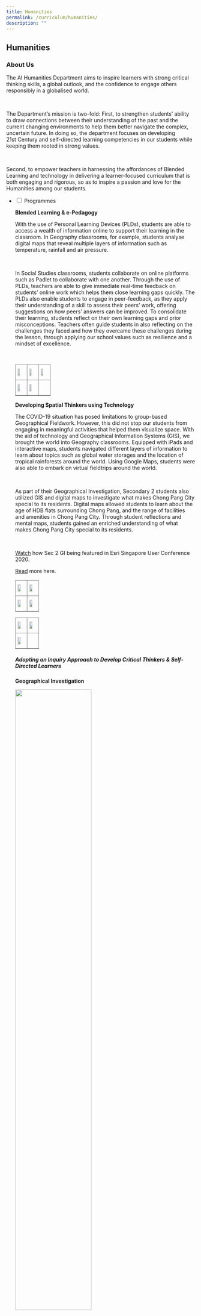 ```yaml
---
title: Humanities
permalink: /curriculum/humanities/
description: ""
---
```

## Humanities
### About Us

<p>The AI Humanities Department aims to inspire learners with strong critical thinking skills, a global outlook, and the confidence to engage others responsibly in a globalised world.</p><br>


<p>The Department’s mission is two-fold: First, to strengthen students’ ability to draw connections between their understanding of the past and the current changing environments to help them better navigate the complex, uncertain future. In doing so, the department focuses on developing 21st Century and self-directed learning competencies in our students while keeping them rooted in strong values.</p><br>

<p>Second, to empower teachers in harnessing the affordances of Blended Learning and technology in delivering a learner-focused curriculum that is both engaging and rigorous, so as to inspire a passion and love for the Humanities among our students.</p>
<ul class="jekyllcodex_accordion">
<li><input id="accordion1" type="checkbox" /> <label for="accordion1">Programmes</label>
<div>
<p><strong>Blended Learning & e-Pedagogy</strong></p>
<p>With the use of Personal Learning Devices (PLDs), students are able to access a wealth of information online to support their learning in the classroom. In Geography classrooms, for example, students analyse digital maps that reveal multiple layers of information such as temperature, rainfall and air pressure.</p><br>

<p>In Social Studies classrooms, students collaborate on online platforms such as Padlet to collaborate with one another. Through the use of PLDs, teachers are able to give immediate real-time feedback on students’ online work which helps them close learning gaps quickly. The PLDs also enable students to engage in peer-feedback, as they apply their understanding of a skill to assess their peers’ work, offering suggestions on how peers’ answers can be improved. To consolidate their learning, students reflect on their own learning gaps and prior misconceptions. Teachers often guide students in also reflecting on the challenges they faced and how they overcame these challenges during the lesson, through applying our school values such as resilience and a mindset of excellence.</p><br>
	
<style type="text/css">
.tg  {border-collapse:collapse;border-spacing:0;}
.tg td{border-color:black;border-style:solid;border-width:1px;font-family:Arial, sans-serif;font-size:14px;
  overflow:hidden;padding:10px 5px;word-break:normal;}
.tg th{border-color:black;border-style:solid;border-width:1px;font-family:Arial, sans-serif;font-size:14px;
  font-weight:normal;overflow:hidden;padding:10px 5px;word-break:normal;}
.tg .tg-fymr{border-color:inherit;font-weight:bold;text-align:left;vertical-align:top}
.tg .tg-0pky{border-color:inherit;text-align:left;vertical-align:top}
</style>
<table class="tg">
<thead>
  <tr>
    <th class="tg-fymr"><img style="width: 55%;" src="/images/Picture1.jpg" /></th>
    <th class="tg-fymr"><img style="width: 55%;" src="/images/Picture2.jpg" /></th>
    <th class="tg-fymr"><img style="width: 55%;" src="/images/Picture3.jpg" /></th>
  </tr>
</thead>
<tbody>
  <tr>
    <td class="tg-0pky"><img style="width: 55%;" src="/images/Picture4.jpg" /></td>
    <td class="tg-0pky"><img style="width: 55%;" src="/images/Picture5.jpg" /></td>
    <td class="tg-0pky"></td>
  </tr>
</tbody>
</table>
<p><strong>Developing Spatial Thinkers using Technology</strong></p>
 <p>The COVID-19 situation has posed limitations to group-based Geographical Fieldwork. However, this did not stop our students from engaging in meaningful activities that helped them visualize space. With the aid of technology and Geographical Information Systems (GIS), we brought the world into Geography classrooms. Equipped with iPads and interactive maps, students navigated different layers of information to learn about topics such as global water storages and the location of tropical rainforests around the world. Using Google Maps, students were also able to embark on virtual fieldtrips around the world.</p><br>

<p>As part of their Geographical Investigation, Secondary 2 students also utilized GIS and digital maps to investigate what makes Chong Pang City special to its residents. Digital maps allowed students to learn about the age of HDB flats surrounding Chong Pang, and the range of facilities and amenities in Chong Pang City. Through student reflections and mental maps, students gained an enriched understanding of what makes Chong Pang City special to its residents.</p><br>

 <p><a href="https://www.youtube.com/watch?v=lbIp4PZrUBg&feature=emb_logo">Watch</a> how Sec 2 GI being featured in Esri Singapore User Conference 2020.  </p>
<p><a href="https://sites.google.com/moe.edu.sg/gisatmoe/geographies-of-yishun">Read</a> more here.</p>
<style type="text/css">
.tg  {border-collapse:collapse;border-spacing:0;}
.tg td{border-color:black;border-style:solid;border-width:1px;font-family:Arial, sans-serif;font-size:14px;
  overflow:hidden;padding:10px 5px;word-break:normal;}
.tg th{border-color:black;border-style:solid;border-width:1px;font-family:Arial, sans-serif;font-size:14px;
  font-weight:normal;overflow:hidden;padding:10px 5px;word-break:normal;}
.tg .tg-fymr{border-color:inherit;font-weight:bold;text-align:left;vertical-align:top}
.tg .tg-0pky{border-color:inherit;text-align:left;vertical-align:top}
</style>
<table class="tg">
<thead>
  <tr>
    <th class="tg-fymr"><img style="width: 65%;" src="/images/Tech1.jpg" /></th>
    <th class="tg-fymr"><img style="width: 65%;" src="/images/Tech2.jpeg" /></th>
  </tr>
</thead>
<tbody>
  <tr>
    <td class="tg-0pky"><img style="width: 65%;" src="/images/Tech3.jpg" /></td>
    <td class="tg-0pky"><img style="width: 65%;" src="/images/Tech4.jpg" /></td>
  </tr>
</tbody>
</table>
<style type="text/css">
.tg  {border-collapse:collapse;border-spacing:0;}
.tg td{border-color:black;border-style:solid;border-width:1px;font-family:Arial, sans-serif;font-size:14px;
  overflow:hidden;padding:10px 5px;word-break:normal;}
.tg th{border-color:black;border-style:solid;border-width:1px;font-family:Arial, sans-serif;font-size:14px;
  font-weight:normal;overflow:hidden;padding:10px 5px;word-break:normal;}
.tg .tg-fymr{border-color:inherit;font-weight:bold;text-align:left;vertical-align:top}
.tg .tg-0pky{border-color:inherit;text-align:left;vertical-align:top}
</style>
<table class="tg">
<thead>
  <tr>
    <th class="tg-fymr"><img style="width: 65%;" src="/images/Tech5.png" /></th>
    <th class="tg-fymr"><img style="width: 65%;" src="/images/Tech6.jpg" /></th>
  </tr>
</thead>
<tbody>
  <tr>
    <td class="tg-0pky"><img style="width: 65%;" src="/images/Tech7.jpg" /></td>
    <td class="tg-0pky"></td>
  </tr>
</tbody>
</table>
	
<p><h5>Adopting an Inquiry Approach to Develop Critical Thinkers & Self-Directed Learners</h5></p>
	<p><strong>Geographical Investigation</strong></p>
<img style="width: 65%;" src="/images/Picture6.jpg" />
<p>With Singapore facing the challenges of an ageing population, our Secondary 2 students investigated if Yishun is an inclusive place for the elderly. With the ease in Covid-19 measurements, the students could finally embark on a learning journey! Students conducted independent field investigations on the inclusivity of facilities and walking paths in Chong Pang. At the end of the investigation, our Secondary 2 Geographers put on their thinking caps and came up with proposals to improve the facilities and walking paths of Chong Pang City, such as an increased number of benches as resting points for the elderly. Overall, the GI not only offered them an opportunity to hone their critical thinking skills but to also make a difference in the lives of others.</p>
	
<p><strong>Historical Investigation</strong></p>
<p>This year, the Secondary 2 students partook in an Historical Investigation activity where they explored the inquiry question: How did healthcare in Singapore change after 1965 to the late 1980s?.<p></br>

<p>Through the investigation, students were better able to understand the healthcare policies, infrastructure, and services introduced by the Singapore government since independence. Students were also excited to learn more about Encik Ahmad Ibrahim, whom our school is named after. Encik Ahmad Ibrahim had served as the Minister of Health from 1959-1961 and played a significant role in tackling healthcare issues from the spread of infectious diseases to improving the quality of healthcare services in Singapore.<p></br>
<style type="text/css">
.tg  {border-collapse:collapse;border-spacing:0;}
.tg td{border-color:black;border-style:solid;border-width:1px;font-family:Arial, sans-serif;font-size:14px;
  overflow:hidden;padding:10px 5px;word-break:normal;}
.tg th{border-color:black;border-style:solid;border-width:1px;font-family:Arial, sans-serif;font-size:14px;
  font-weight:normal;overflow:hidden;padding:10px 5px;word-break:normal;}
.tg .tg-fymr{border-color:inherit;font-weight:bold;text-align:left;vertical-align:top}
.tg .tg-0pky{border-color:inherit;text-align:left;vertical-align:top}
</style>
<table class="tg">
<thead>
  <tr>
    <th class="tg-fymr"><img style="width: 65%;" src="/images/HistoricalInvestigations1.jpg" /></th>
    <th class="tg-fymr"><img style="width: 65%;" src="/images/HistoricalInvestigations2.jpg" /></th>
  </tr>
</thead>
<tbody>
  <tr>
    <td class="tg-0pky"><img style="width: 65%;" src="/images/HistoricalInvestigations3.jpg" /></td>
    <td class="tg-0pky"><img style="width: 65%;" src="/images/HistoricalInvestigations4.jpg" /></td>
  </tr>
</tbody>
</table>
<img style="width: 45%;" src="/images/HistoricalInvestigations5.jpg" />
<p><strong>Social Studies Investigation</strong></p>
<p>Through a digital virtual learning journey organised by Migrant X Me, our students (virtually) traversed the streets of Little India, Jalan Besar, and neighborhood. Our students took a tiny glimpse into the lives of migrant workers. Our students heard their struggles, their stories and the stigma migrant workers faced in Singapore. Drawing on the anecdotal evidence, diverse perspectives, and intensive research, our students unpacked the multifaceted issue. By undertaking Issues Investigation, our students scrutinized stereotypes, questioned their prejudices, and uncovered the complexities that shaped the issue. The students formed their conclusions and presented their findings in an infographic.</p><br>
<style type="text/css">
.tg  {border-collapse:collapse;border-spacing:0;}
.tg td{border-color:black;border-style:solid;border-width:1px;font-family:Arial, sans-serif;font-size:14px;
  overflow:hidden;padding:10px 5px;word-break:normal;}
.tg th{border-color:black;border-style:solid;border-width:1px;font-family:Arial, sans-serif;font-size:14px;
  font-weight:normal;overflow:hidden;padding:10px 5px;word-break:normal;}
.tg .tg-fymr{border-color:inherit;font-weight:bold;text-align:left;vertical-align:top}
.tg .tg-0pky{border-color:inherit;text-align:left;vertical-align:top}
</style>
<table class="tg">
<thead>
  <tr>
    <th class="tg-fymr"><img style="width: 55%;" src="/images/Picture10.jpg" /></th>
    <th class="tg-fymr"><img style="width: 55%;" src="/images/Picture11.jpg" /></th>
  </tr>
</thead>
<tbody>
  <tr>
    <td class="tg-0pky"><img style="width: 55%;" src="/images/Picture12.jpg" /></td>
    <td class="tg-0pky"><img style="width: 55%;" src="/images/Picture13.jpg" /></td>
  </tr>
</tbody>
</table>
</div>
</li>

<li><input id="accordion2" type="checkbox" /> <label for="accordion2">Learning Beyond Classroom: Fostering a Joy of Learning</label>
<div>
	<p><strong>Humanites Head Out! Learning Journey</strong></p><p>Secondary Three History Elective students went for a learning journey to Fort Siloso to explore Singapore's only well-preserved coastal fort that served as part of the country's defences during World War Two. Students also enjoyed breathtaking panoramic views of Sentosa and parts of the Singapore city through a cable car ride on the Sentosa line. </p><br>
	
<style type="text/css">
.tg  {border-collapse:collapse;border-spacing:0;}
.tg td{border-color:black;border-style:solid;border-width:1px;font-family:Arial, sans-serif;font-size:14px;
  overflow:hidden;padding:10px 5px;word-break:normal;}
.tg th{border-color:black;border-style:solid;border-width:1px;font-family:Arial, sans-serif;font-size:14px;
  font-weight:normal;overflow:hidden;padding:10px 5px;word-break:normal;}
.tg .tg-fymr{border-color:inherit;font-weight:bold;text-align:left;vertical-align:top}
.tg .tg-0pky{border-color:inherit;text-align:left;vertical-align:top}
</style>
<table class="tg">
<thead>
  <tr>
    <th class="tg-fymr"><img style="width: 65%;" src="/images/Picture14.jpg" /></th>
    <th class="tg-fymr"><img style="width: 65%;" src="/images/Picture15.jpg" /></th>
  </tr>
</thead>
<tbody>
  <tr>
    <td class="tg-0pky"><img style="width: 65%;" src="/images/Picture16.jpg" /></td>
    <td class="tg-0pky"><img style="width: 65%;" src="/images/Picture17.jpg" /></td>
  </tr>
</tbody>
</table>
<p><strong>Humuanites Trip to Yogyakarta, Indonesia 2019</strong></p><br>
	<p>slideshow to be uploaded on google slides</p>
<p>During the June holiday break, the Humanities department conducted a 6-Day, 5 Night Learning Journey and cultural exchange programme to Yogyakarta, Indonesia for the Secondary Three Humanities students. The objective of the trip was to help students develop a greater appreciation towards Indonesian history and geography.</p><br>
  

<p>The students visited cultural landmarks in Yogyakarta such as Borobudur Temple and Ratu Boko temple, which are classified as UNSECO heritage sites around the world. These locations filled the students with wonder as they were better able to appreciate the deep religious ties that the people had within their culture. In addition, visits to the Old Benteng Vredeburg Fortress museum also served to provide students with greater insight into the Colonial history of Indonesia for the students. Apart from historical insights, the trip also served to provide students with an experiential learning opportunity to discover the beauty and ferocity of mother nature as well. Through the use of jeeps, the students explored the various segments of Mount Merapi to learn more about the impact of volcanic activities upon the livelihood of people. Afterwhich, by taking a leap of faith, the students absailied into Jomblang cave and were amazed by the process of cave formations. Lastly, the students also immersed themselves into the cultural practices of the people by participating in rice planting activities and Batik making sessions.</p><br>

<p>The students had great fun learning and exploring the sites in Yogyakarta. Through experiential learning, the students had gained a better understanding of the Humanities aspects of Indonesia and came back to Singapore with stronger ties among themselves and greater appreciation towards Singapore.</p>
</div>
</li>
<li><input id="accordion3" type="checkbox" /> <label for="accordion3">Talent Development through Human Academy</label>
<div>
<p><strong>Geographical Challenge 2022</strong></p>
  
<p>The theme for the 26th edition of the NUS Geography Challenge (GC) 2022 is “Eco-Utopia: Blueprints for our Green Futures''. Through intellectually stimulating as well as creative and fun ways, the Challenge is an excellent platform for students to apply the geographical knowledge that they have learnt in school and to gain exposure to other sub-fields of the discipline. NUS GC aims to ignite students' passion and interest for the dynamic discipline of Geography.</p><br>  
  
  
<p><strong>Historical Scene Investigation Challenge 2022</strong></p>  
  
<p>The Historical Scene Investigation (H.S.I.) Challenge is an annual contest organised by the National Library Board, which promises an exciting experience for students to put their historical inquiry and research skills to the test. This year's contest commemorates the 80th anniversary of the Japanese,Occupation of Singapore during World War 2, in which students will investigate how primary sources are important in preserving the historical significance of the war.</p><br>  
  
<p>AISS sent 3 groups of students to the challenge, each creating a 3-minute video along with a written piece as part of their submission. We are proud to share that two groups clinched the Bronze Award and one group the Gold award in this nation-wide competition! </p><br>
  
<p>Congratulations to all teams!</p><br>  
  

<table class="iveo_table ives_tab_simple3 ive_eobj_center" width="521" style="margin: auto; outline: 0px; padding: 0px; border-collapse: collapse; clear: both; border: 1px solid rgb(170, 170, 170); color: rgb(46, 46, 46); font-family: Roboto, sans-serif; font-size: 18px; font-style: normal; font-variant-ligatures: normal; font-variant-caps: normal; font-weight: 400; letter-spacing: normal; orphans: 2; text-align: left; text-transform: none; white-space: normal; widows: 2; word-spacing: 0px; -webkit-text-stroke-width: 0px; background-color: rgb(255, 255, 255); text-decoration-thickness: initial; text-decoration-style: initial; text-decoration-color: initial;"><tbody style="margin: 0px; outline: 0px; padding: 0px;"><tr style="margin: 0px; outline: 0px; padding: 0px;"><td width="30" style="margin: 0px; outline: 0px; padding: 2px; text-align: center; border: 1px solid rgb(170, 170, 170);">No.<br style="margin: 0px; outline: 0px; padding: 0px;"></td><td width="318" style="margin: 0px; outline: 0px; padding: 2px; text-align: center; border: 1px solid rgb(170, 170, 170);">Name<br style="margin: 0px; outline: 0px; padding: 0px;"></td><td width="47" style="margin: 0px; outline: 0px; padding: 2px; text-align: center; border: 1px solid rgb(170, 170, 170);">Class<br style="margin: 0px; outline: 0px; padding: 0px;"></td><td width="125" style="margin: 0px; outline: 0px; padding: 2px; text-align: center; border: 1px solid rgb(170, 170, 170);">Award attained<br style="margin: 0px; outline: 0px; padding: 0px;"></td></tr><tr style="margin: 0px; outline: 0px; padding: 0px;"><td width="30" style="margin: 0px; outline: 0px; padding: 2px; text-align: center; border: 1px solid rgb(170, 170, 170);">1<br style="margin: 0px; outline: 0px; padding: 0px;"></td><td width="318" style="margin: 0px; outline: 0px; padding: 2px; text-align: center; border: 1px solid rgb(170, 170, 170);">Joellyn Yap Yanxi<br style="margin: 0px; outline: 0px; padding: 0px;"></td><td width="47" style="margin: 0px; outline: 0px; padding: 2px; text-align: center; border: 1px solid rgb(170, 170, 170);">1-E2<br style="margin: 0px; outline: 0px; padding: 0px;"></td><td width="125" style="margin: 0px; outline: 0px; padding: 2px; text-align: center; border: 1px solid rgb(170, 170, 170);">Bronze<br style="margin: 0px; outline: 0px; padding: 0px;"></td></tr><tr style="margin: 0px; outline: 0px; padding: 0px;"><td width="30" style="margin: 0px; outline: 0px; padding: 2px; text-align: center; border: 1px solid rgb(170, 170, 170);">2<br style="margin: 0px; outline: 0px; padding: 0px;"></td><td width="318" style="margin: 0px; outline: 0px; padding: 2px; text-align: center; border: 1px solid rgb(170, 170, 170);">Koh Ching Voon<br style="margin: 0px; outline: 0px; padding: 0px;"></td><td width="47" style="margin: 0px; outline: 0px; padding: 2px; text-align: center; border: 1px solid rgb(170, 170, 170);">1-E4<br style="margin: 0px; outline: 0px; padding: 0px;"></td><td width="125" style="margin: 0px; outline: 0px; padding: 2px; text-align: center; border: 1px solid rgb(170, 170, 170);">Bronze<br style="margin: 0px; outline: 0px; padding: 0px;"></td></tr><tr style="margin: 0px; outline: 0px; padding: 0px;"><td width="30" style="margin: 0px; outline: 0px; padding: 2px; text-align: center; border: 1px solid rgb(170, 170, 170);">3<br style="margin: 0px; outline: 0px; padding: 0px;"></td><td width="318" style="margin: 0px; outline: 0px; padding: 2px; text-align: center; border: 1px solid rgb(170, 170, 170);">Teo Zhe Ann<br style="margin: 0px; outline: 0px; padding: 0px;"></td><td width="47" style="margin: 0px; outline: 0px; padding: 2px; text-align: center; border: 1px solid rgb(170, 170, 170);">2-E1<br style="margin: 0px; outline: 0px; padding: 0px;"></td><td width="125" style="margin: 0px; outline: 0px; padding: 2px; text-align: center; border: 1px solid rgb(170, 170, 170);">Bronze<br style="margin: 0px; outline: 0px; padding: 0px;"></td></tr><tr style="margin: 0px; outline: 0px; padding: 0px;"><td width="30" style="margin: 0px; outline: 0px; padding: 2px; text-align: center; border: 1px solid rgb(170, 170, 170);">4<br style="margin: 0px; outline: 0px; padding: 0px;"></td><td width="318" style="margin: 0px; outline: 0px; padding: 2px; text-align: center; border: 1px solid rgb(170, 170, 170);">Toh Jin Yi Jamie<br style="margin: 0px; outline: 0px; padding: 0px;"></td><td width="47" style="margin: 0px; outline: 0px; padding: 2px; text-align: center; border: 1px solid rgb(170, 170, 170);">2-E1<br style="margin: 0px; outline: 0px; padding: 0px;"></td><td width="125" style="margin: 0px; outline: 0px; padding: 2px; text-align: center; border: 1px solid rgb(170, 170, 170);">Bronze<br style="margin: 0px; outline: 0px; padding: 0px;"></td></tr><tr style="margin: 0px; outline: 0px; padding: 0px;"><td width="30" style="margin: 0px; outline: 0px; padding: 2px; text-align: center; border: 1px solid rgb(170, 170, 170);">5<br style="margin: 0px; outline: 0px; padding: 0px;"></td><td width="318" style="margin: 0px; outline: 0px; padding: 2px; text-align: center; border: 1px solid rgb(170, 170, 170);">Zhang Jia Qi<br style="margin: 0px; outline: 0px; padding: 0px;"></td><td width="47" style="margin: 0px; outline: 0px; padding: 2px; text-align: center; border: 1px solid rgb(170, 170, 170);">2-E3<br style="margin: 0px; outline: 0px; padding: 0px;"></td><td width="125" style="margin: 0px; outline: 0px; padding: 2px; text-align: center; border: 1px solid rgb(170, 170, 170);">Bronze<br style="margin: 0px; outline: 0px; padding: 0px;"></td></tr><tr style="margin: 0px; outline: 0px; padding: 0px;"><td width="30" style="margin: 0px; outline: 0px; padding: 2px; text-align: center; border: 1px solid rgb(170, 170, 170);">6<br style="margin: 0px; outline: 0px; padding: 0px;"></td><td width="318" style="margin: 0px; outline: 0px; padding: 2px; text-align: center; border: 1px solid rgb(170, 170, 170);">Nur Amberlina Binte Abdul Rahim<br style="margin: 0px; outline: 0px; padding: 0px;"></td><td width="47" style="margin: 0px; outline: 0px; padding: 2px; text-align: center; border: 1px solid rgb(170, 170, 170);">2-E3<br style="margin: 0px; outline: 0px; padding: 0px;"></td><td width="125" style="margin: 0px; outline: 0px; padding: 2px; text-align: center; border: 1px solid rgb(170, 170, 170);">Bronze<br style="margin: 0px; outline: 0px; padding: 0px;"></td></tr><tr style="margin: 0px; outline: 0px; padding: 0px;"><td width="30" style="margin: 0px; outline: 0px; padding: 2px; text-align: center; border: 1px solid rgb(170, 170, 170);">7<br style="margin: 0px; outline: 0px; padding: 0px;"></td><td width="318" style="margin: 0px; outline: 0px; padding: 2px; text-align: center; border: 1px solid rgb(170, 170, 170);">Nur Insyirah Shafiqah Binte Mohammad Khafidz<br style="margin: 0px; outline: 0px; padding: 0px;"></td><td width="47" style="margin: 0px; outline: 0px; padding: 2px; text-align: center; border: 1px solid rgb(170, 170, 170);">2-E3<br style="margin: 0px; outline: 0px; padding: 0px;"></td><td width="125" style="margin: 0px; outline: 0px; padding: 2px; text-align: center; border: 1px solid rgb(170, 170, 170);">Bronze<br style="margin: 0px; outline: 0px; padding: 0px;"></td></tr><tr style="margin: 0px; outline: 0px; padding: 0px;"><td width="30" style="margin: 0px; outline: 0px; padding: 2px; text-align: center; border: 1px solid rgb(170, 170, 170);">8<br style="margin: 0px; outline: 0px; padding: 0px;"></td><td width="318" style="margin: 0px; outline: 0px; padding: 2px; text-align: center; border: 1px solid rgb(170, 170, 170);">Ong Yi Nuo Angelina<br style="margin: 0px; outline: 0px; padding: 0px;"></td><td width="47" style="margin: 0px; outline: 0px; padding: 2px; text-align: center; border: 1px solid rgb(170, 170, 170);">2-E3<br style="margin: 0px; outline: 0px; padding: 0px;"></td><td width="125" style="margin: 0px; outline: 0px; padding: 2px; text-align: center; border: 1px solid rgb(170, 170, 170);">Bronze<br style="margin: 0px; outline: 0px; padding: 0px;"></td></tr><tr style="margin: 0px; outline: 0px; padding: 0px;"><td width="30" style="margin: 0px; outline: 0px; padding: 2px; text-align: center; border: 1px solid rgb(170, 170, 170);">9<br style="margin: 0px; outline: 0px; padding: 0px;"></td><td width="318" style="margin: 0px; outline: 0px; padding: 2px; text-align: center; border: 1px solid rgb(170, 170, 170);">Anagha Jiji<br style="margin: 0px; outline: 0px; padding: 0px;"></td><td width="47" style="margin: 0px; outline: 0px; padding: 2px; text-align: center; border: 1px solid rgb(170, 170, 170);">2-E3<br style="margin: 0px; outline: 0px; padding: 0px;"></td><td width="125" style="margin: 0px; outline: 0px; padding: 2px; text-align: center; border: 1px solid rgb(170, 170, 170);">Gold<br style="margin: 0px; outline: 0px; padding: 0px;"></td></tr><tr style="margin: 0px; outline: 0px; padding: 0px;"><td width="30" style="margin: 0px; outline: 0px; padding: 2px; text-align: center; border: 1px solid rgb(170, 170, 170);">10<br style="margin: 0px; outline: 0px; padding: 0px;"></td><td width="318" style="margin: 0px; outline: 0px; padding: 2px; text-align: center; border: 1px solid rgb(170, 170, 170);">Ang En Xin, Alyssa<br style="margin: 0px; outline: 0px; padding: 0px;"></td><td width="47" style="margin: 0px; outline: 0px; padding: 2px; text-align: center; border: 1px solid rgb(170, 170, 170);">2-E3<br style="margin: 0px; outline: 0px; padding: 0px;"></td><td width="125" style="margin: 0px; outline: 0px; padding: 2px; text-align: center; border: 1px solid rgb(170, 170, 170);">Gold<br style="margin: 0px; outline: 0px; padding: 0px;"></td></tr><tr style="margin: 0px; outline: 0px; padding: 0px;"><td width="30" style="margin: 0px; outline: 0px; padding: 2px; text-align: center; border: 1px solid rgb(170, 170, 170);">11<br style="margin: 0px; outline: 0px; padding: 0px;"></td><td width="318" style="margin: 0px; outline: 0px; padding: 2px; text-align: center; border: 1px solid rgb(170, 170, 170);">Muthukrishnan Nethra<br style="margin: 0px; outline: 0px; padding: 0px;"></td><td width="47" style="margin: 0px; outline: 0px; padding: 2px; text-align: center; border: 1px solid rgb(170, 170, 170);">2-E3<br style="margin: 0px; outline: 0px; padding: 0px;"></td><td width="125" style="margin: 0px; outline: 0px; padding: 2px; text-align: center; border: 1px solid rgb(170, 170, 170);">Gold<br style="margin: 0px; outline: 0px; padding: 0px;"></td></tr><tr style="margin: 0px; outline: 0px; padding: 0px;"><td width="30" style="margin: 0px; outline: 0px; padding: 2px; text-align: center; border: 1px solid rgb(170, 170, 170);">12<br style="margin: 0px; outline: 0px; padding: 0px;"></td><td width="318" style="margin: 0px; outline: 0px; padding: 2px; text-align: center; border: 1px solid rgb(170, 170, 170);">Heng Si Min<br style="margin: 0px; outline: 0px; padding: 0px;"></td><td width="47" style="margin: 0px; outline: 0px; padding: 2px; text-align: center; border: 1px solid rgb(170, 170, 170);">2-E3<br style="margin: 0px; outline: 0px; padding: 0px;"></td><td width="125" style="margin: 0px; outline: 0px; padding: 2px; text-align: center; border: 1px solid rgb(170, 170, 170);">Gold<br style="margin: 0px; outline: 0px; padding: 0px;"></td></tr></tbody></table>

<p><strong>MOE History Challenge 2022</strong></p>  
  
<p>The MOE History Challenge aims to help students showcase and apply their conceptual understanding of the subject across different historical periods. Two of our AI gentlemen were offered positions in MOE's History Talent Development Programme!</p><br>
  
<p>Our students went through a rigorous selection process in August, in the form of a nationwide challenge that consisted of 3 sections, multiple-choice, short answer and open-ended questions. These questions were attempted individually via SLS. Questions asked during this challenge were mostly outside of what they learn in the curriculum and designed to seek out students who can think analytically and critically with regards to the subject discipline. We would like to extend our heartiest congratulations to our two AI gentlemen for applying their critical thinking skills beyond the classroom:</p><br>  
  

<p>RION OH YU BIN (3-E2)<br>
	WONG ZHONG XIAN JOSH (3-E2)</p>

  
  
<p><strong>National Youth Environment Conference 2022</strong></p>  
  
<p>At the National Youth Environment Conference (NYEC) this year, our students put on their thinking hats and critical thinking lenses to research on one of three topics related to the environment: sustainable energy amidst climate change, sustainable water management and sustainable transport in cities. They each adopted the perspectives of different countries such as Germany, Nepal, Turkey and Singapore to present their position papers at a conference styled very closely to the United Nations’ model.</p><br>
  
<p>A heartiest congratulations to Sankar Gowri from 3E1 who won the best position paper for her critical insights on water conservation in Singapore. Gowri has learnt that even simple actions like having a shorter shower time or using a mug of water while brushing your teeth instead of leaving the tap open can create a major difference. Through this experience, students expanded their knowledge of global environment issues and showcased their communication skills as they worked with fellow delegates from different countries to come up with feasible solutions that will benefit the world.</p><br>
<img style="width: 55%;" src="/images/Picture21.jpg" />
<img style="width: 55%;" src="/images/Picture22.jpg" />
<img style="width: 55%;" src="/images/Picture23.jpg" />
<p><strong>Raffles Model United Nations Conference 2022</strong></p>  
<p>Four of our students took up the challenge of participating in the prestigious Raffles Model United Nations (RMUN) this year with the theme of ‘Discord under Heaven’. They worked in pairs as double delegates, representing the countries of Korea and Germany in the issues of the Myanmar coup and Crimean crisis respectively. Through this experience, our students reflected on the increasing tumult faced by established political orders and how recent foreign policy decisions have irreversibly changed geopolitics, as well as the possible solutions that might emerge in response to such adversity. They also had the exclusive experience of learning from an expert sharing session by retired Singapore diplomat Mr Bilahari Kausikan. Our delegates showed poise and eloquence when presenting their views and we were very proud to have them representing the school!</p>
<img style="width: 55%;" src="/images/Picture24.jpg" />
<img style="width: 55%;" src="/images/Picture25.jpg" />
<img style="width: 55%;" src="/images/Picture26.jpg" />
<p><strong>Founders' Memorial Day 2022</strong></p> 
<p>In 2022, selected Secondary 2 students participated in the Student Archivist Oral History Project. Working in groups, students conducted interviews to find out more about what healthcare was like in Singapore from the 1950s to 1980s. Through the stories and memories of their interviewees, students grew to better understand the challenges, beliefs and values of our founding fathers that helped shape SIngapore to what it is today.</p><br>
  
We are proud to share that the oral history interview for one of our teams was selected for a professional film production! Keep a lookout for their video at various museums and at the upcoming Founders’ Memorial at Gardens by the Bay.</p><br>
<img style="width: 55%;" src="/images/Picture27.jpg" />
<img style="width: 55%;" src="/images/Picture28.jpg" />

<li><input id="accordion4" type="checkbox" /> <label for="accordion4">Organisation Chart</label>
<div>
<table class="iveo_table ives_tab_simple3 ive_eobj_center" style="margin: auto; outline: 0px; padding: 0px; border-collapse: collapse; clear: both; border: 1px solid rgb(170, 170, 170); color: rgb(46, 46, 46); font-family: Roboto, sans-serif; font-size: 18px; font-style: normal; font-variant-ligatures: normal; font-variant-caps: normal; font-weight: 400; letter-spacing: normal; orphans: 2; text-align: left; text-transform: none; white-space: normal; widows: 2; word-spacing: 0px; -webkit-text-stroke-width: 0px; background-color: rgb(255, 255, 255); text-decoration-thickness: initial; text-decoration-style: initial; text-decoration-color: initial; width: 480px;"><tbody style="margin: 0px; outline: 0px; padding: 0px;"><tr style="margin: 0px; outline: 0px; padding: 0px;"><td style="margin: 0px; outline: 0px; padding: 2px; text-align: center; border: 1px solid rgb(170, 170, 170);">Ms Carol Ann Martin (HOD / Humanities)</td></tr><tr style="margin: 0px; outline: 0px; padding: 0px;"><td style="margin: 0px; outline: 0px; padding: 2px; text-align: center; border: 1px solid rgb(170, 170, 170);">Mr Siva Balan (HOD/ CCE)</td></tr><tr style="margin: 0px; outline: 0px; padding: 0px;"><td style="margin: 0px; outline: 0px; padding: 2px; text-align: center; border: 1px solid rgb(170, 170, 170);">Mr Chong Wensheng (SH CCE)</td></tr><tr style="margin: 0px; outline: 0px; padding: 0px;"><td style="margin: 0px; outline: 0px; padding: 2px; text-align: center; border: 1px solid rgb(170, 170, 170);">Ms Doris Lee (ST/ Geography)</td></tr><tr style="margin: 0px; outline: 0px; padding: 0px;"><td style="margin: 0px; outline: 0px; padding: 2px; text-align: center; border: 1px solid rgb(170, 170, 170);">Mr Teo Chee Siong (ST/ POA)</td></tr><tr style="margin: 0px; outline: 0px; padding: 0px;"><td style="margin: 0px; outline: 0px; padding: 2px; text-align: center; border: 1px solid rgb(170, 170, 170);"></td></tr><tr style="margin: 0px; outline: 0px; padding: 0px;"><td style="margin: 0px; outline: 0px; padding: 2px; text-align: center; border: 1px solid rgb(170, 170, 170);">Ms Wang Xuejuan</td></tr><tr style="margin: 0px; outline: 0px; padding: 0px;"><td style="margin: 0px; outline: 0px; padding: 2px; text-align: center; border: 1px solid rgb(170, 170, 170);">Ms Khoo Tee Mian</td></tr><tr style="margin: 0px; outline: 0px; padding: 0px;"><td style="margin: 0px; outline: 0px; padding: 2px; text-align: center; border: 1px solid rgb(170, 170, 170);">Ms Tay Liling</td></tr><tr style="margin: 0px; outline: 0px; padding: 0px;"><td style="margin: 0px; outline: 0px; padding: 2px; text-align: center; border: 1px solid rgb(170, 170, 170);">Ms Theresa Ong Hwee Fang</td></tr><tr style="margin: 0px; outline: 0px; padding: 0px;"><td style="margin: 0px; outline: 0px; padding: 2px; text-align: center; border: 1px solid rgb(170, 170, 170);">Ms Farhanah Abdullah Sani</td></tr><tr style="margin: 0px; outline: 0px; padding: 0px;"><td style="margin: 0px; outline: 0px; padding: 2px; text-align: center; border: 1px solid rgb(170, 170, 170);">Ms Lui Ying Jie</td></tr><tr style="margin: 0px; outline: 0px; padding: 0px;"><td style="margin: 0px; outline: 0px; padding: 2px; text-align: center; border: 1px solid rgb(170, 170, 170);">Ms Nur Syakira Binte Zamri</td></tr><tr style="margin: 0px; outline: 0px; padding: 0px;"><td style="margin: 0px; outline: 0px; padding: 2px; text-align: center; border: 1px solid rgb(170, 170, 170);">Ms Ang Xin Ru, Ruby</td></tr><tr style="margin: 0px; outline: 0px; padding: 0px;"><td style="margin: 0px; outline: 0px; padding: 2px; text-align: center; border: 1px solid rgb(170, 170, 170);">Ms Hanna Diyana Binte Azahar</td></tr><tr style="margin: 0px; outline: 0px; padding: 0px;"><td style="margin: 0px; outline: 0px; padding: 2px; text-align: center; border: 1px solid rgb(170, 170, 170);">Ms Tan Wiphaporn</td></tr></tbody></table>
